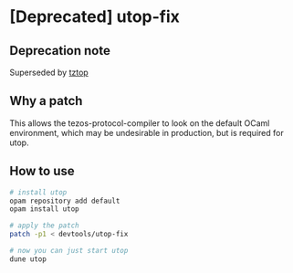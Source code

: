 # [Deprecated] utop-fix

## Deprecation note

Superseded by [tztop](../../src/tooling/tztop/README.md)

## Why a patch

This allows the tezos-protocol-compiler to look on the default OCaml environment, which may be undesirable in production, but is required for utop.

## How to use

```sh
# install utop
opam repository add default
opam install utop

# apply the patch
patch -p1 < devtools/utop-fix

# now you can just start utop
dune utop
```
